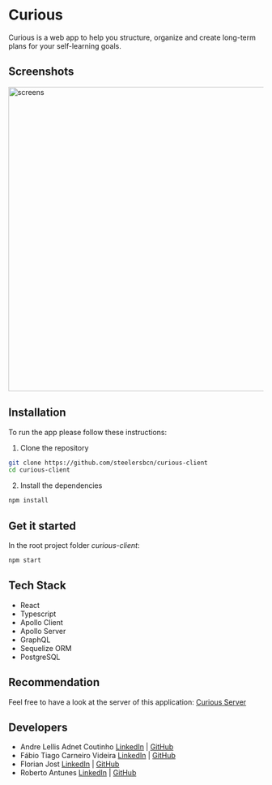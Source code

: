 # Curious

Curious is a web app to help you structure, organize and create long-term plans for your self-learning goals.

## Screenshots

<img src='./src/assets/Curious_small.png' alt='screens' width="1400" height="600">

   
## Installation
To run the app please follow these instructions:

1. Clone the repository
```bash
git clone https://github.com/steelersbcn/curious-client
cd curious-client
```
2. Install the dependencies

```bash
npm install
```
## Get it started
In the root project folder *curious-client*:
```bash
npm start
```
## Tech Stack
* React
* Typescript
* Apollo Client
* Apollo Server
* GraphQL
* Sequelize ORM
* PostgreSQL

## Recommendation
Feel free to have a look at the server of this application: [Curious Server](https://github.com/steelersbcn/curious-server)

## Developers
* Andre Lellis Adnet Coutinho [LinkedIn](https://www.linkedin.com/in/andre-lellis-640495bb/) | [GitHub](https://github.com/andrelellis)
* Fábio Tiago Carneiro Videira [LinkedIn](https://www.linkedin.com/in/fabio-videira/) | [GitHub](https://github.com/Videiraft)
* Florian Jost [LinkedIn](https://www.linkedin.com/in/fjost/) | [GitHub](https://github.com/JoFlo07)
* Roberto Antunes [LinkedIn](https://www.linkedin.com/in/robm-antunes/) | [GitHub](https://github.com/RobAntunes)
